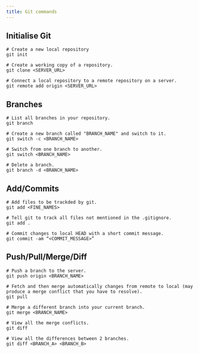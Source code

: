 ```yaml
---
title: Git commands
---
```


## Initialise Git

```console
# Create a new local repository
git init
```

```console
# Create a working copy of a repository.
git clone <SERVER_URL>
```

```console
# Connect a local repository to a remote repository on a server.
git remote add origin <SERVER_URL>
```

## Branches

```console
# List all branches in your repository.
git branch
```

```console
# Create a new branch called "BRANCH_NAME" and switch to it.
git switch -c <BRANCH_NAME>
```

```console
# Switch from one branch to another.
git switch <BRANCH_NAME>
```

```console
# Delete a branch.
git branch -d <BRANCH_NAME>
```

## Add/Commits

```console
# Add files to be trackded by git.
git add <FINE_NAMES>
```

```console
# Tell git to track all files not mentioned in the .gitignore.
git add .
```

```console
# Commit changes to local HEAD with a short commit message.
git commit -am “<COMMIT_MESSAGE>”
```

## Push/Pull/Merge/Diff

```console
# Push a branch to the server.
git push origin <BRANCH_NAME>
```

```console
# Fetch and then merge automatically changes from remote to local (may produce a merge conflict that you have to resolve).
git pull
```

```console
# Merge a different branch into your current branch.
git merge <BRANCH_NAME>
```

```console
# View all the merge conflicts.
git diff
```

```console
# View all the differences between 2 branches.
git diff <BRANCH_A> <BRANCH_B>
```
